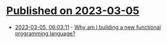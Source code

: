# [Published on 2023-03-05](index.md)

* [2023-03-05, 06:03:11](https://lobste.rs/s/dqdvah/why_am_i_building_new_functional) - [Why am I building a new functional programming language?](https://www.onebigfluke.com/2023/03/a-new-functional-programming-language.html)
